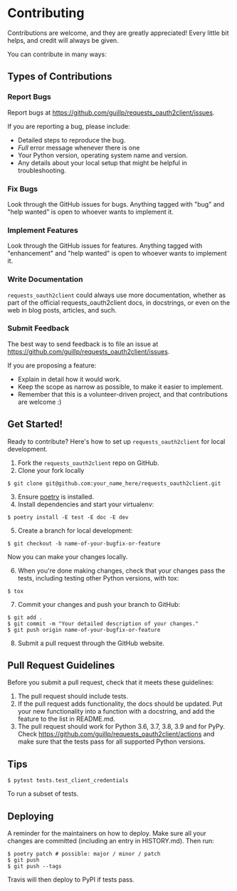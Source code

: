 # Contributing

Contributions are welcome, and they are greatly appreciated! Every little bit
helps, and credit will always be given.

You can contribute in many ways:

## Types of Contributions

### Report Bugs

Report bugs at https://github.com/guillp/requests_oauth2client/issues.

If you are reporting a bug, please include:

- Detailed steps to reproduce the bug.
- _Full_ error message whenever there is one
- Your Python version, operating system name and version.
- Any details about your local setup that might be helpful in troubleshooting.

### Fix Bugs

Look through the GitHub issues for bugs. Anything tagged with "bug" and "help
wanted" is open to whoever wants to implement it.

### Implement Features

Look through the GitHub issues for features. Anything tagged with "enhancement"
and "help wanted" is open to whoever wants to implement it.

### Write Documentation

`requests_oauth2client` could always use more documentation, whether as part of the
official requests_oauth2client docs, in docstrings, or even on the web in blog posts,
articles, and such.

### Submit Feedback

The best way to send feedback is to file an issue at https://github.com/guillp/requests_oauth2client/issues.

If you are proposing a feature:

- Explain in detail how it would work.
- Keep the scope as narrow as possible, to make it easier to implement.
- Remember that this is a volunteer-driven project, and that contributions
  are welcome :)

## Get Started!

Ready to contribute? Here's how to set up `requests_oauth2client` for local development.

1. Fork the `requests_oauth2client` repo on GitHub.
2. Clone your fork locally

```
$ git clone git@github.com:your_name_here/requests_oauth2client.git
```

3. Ensure [poetry](https://python-poetry.org/docs/) is installed.
4. Install dependencies and start your virtualenv:

```
$ poetry install -E test -E doc -E dev
```

5. Create a branch for local development:

```
$ git checkout -b name-of-your-bugfix-or-feature
```

Now you can make your changes locally.

6. When you're done making changes, check that your changes pass the
   tests, including testing other Python versions, with tox:

```
$ tox
```

7. Commit your changes and push your branch to GitHub:

```
$ git add .
$ git commit -m "Your detailed description of your changes."
$ git push origin name-of-your-bugfix-or-feature
```

8. Submit a pull request through the GitHub website.

## Pull Request Guidelines

Before you submit a pull request, check that it meets these guidelines:

1. The pull request should include tests.
2. If the pull request adds functionality, the docs should be updated. Put
   your new functionality into a function with a docstring, and add the
   feature to the list in README.md.
3. The pull request should work for Python 3.6, 3.7, 3.8, 3.9 and for PyPy. Check
   https://github.com/guillp/requests_oauth2client/actions
   and make sure that the tests pass for all supported Python versions.

## Tips

```
$ pytest tests.test_client_credentials
```

To run a subset of tests.

## Deploying

A reminder for the maintainers on how to deploy.
Make sure all your changes are committed (including an entry in HISTORY.md).
Then run:

```
$ poetry patch # possible: major / minor / patch
$ git push
$ git push --tags
```

Travis will then deploy to PyPI if tests pass.
